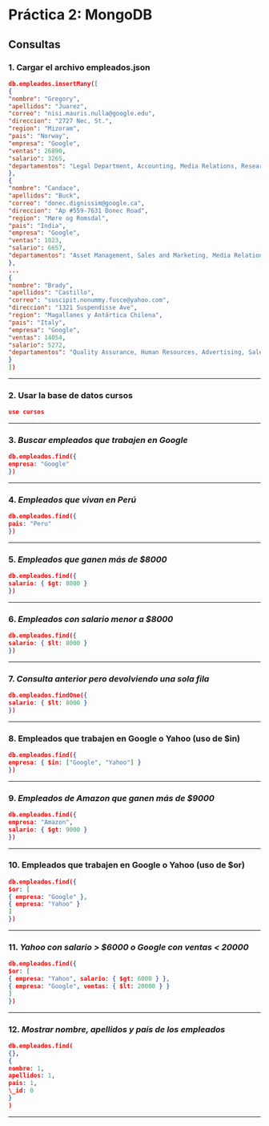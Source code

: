 # Práctica 2: MongoDB

## Consultas

### 1. **Cargar el archivo empleados.json**

```json
db.empleados.insertMany([
{
"nombre": "Gregory",
"apellidos": "Juarez",
"correo": "nisi.mauris.nulla@google.edu",
"direccion": "2727 Nec, St.",
"region": "Mizoram",
"pais": "Norway",
"empresa": "Google",
"ventas": 26890,
"salario": 3265,
"departamentos": "Legal Department, Accounting, Media Relations, Research and Development"
},
{
"nombre": "Candace",
"apellidos": "Buck",
"correo": "donec.dignissim@google.ca",
"direccion": "Ap #559-7631 Donec Road",
"region": "Møre og Romsdal",
"pais": "India",
"empresa": "Google",
"ventas": 1023,
"salario": 6657,
"departamentos": "Asset Management, Sales and Marketing, Media Relations"
},
...
{
"nombre": "Brady",
"apellidos": "Castillo",
"correo": "suscipit.nonummy.fusce@yahoo.com",
"direccion": "1321 Suspendisse Ave",
"region": "Magallanes y Antártica Chilena",
"pais": "Italy",
"empresa": "Google",
"ventas": 14054,
"salario": 5272,
"departamentos": "Quality Assurance, Human Resources, Advertising, Sales and Marketing"
}
])
```

---

### 2. **Usar la base de datos cursos**

```json
use cursos
```

---

### 3. _Buscar empleados que trabajen en Google_

```json
db.empleados.find({
empresa: "Google"
})
```

---

### 4. _Empleados que vivan en Perú_

```json
db.empleados.find({
pais: "Peru"
})
```

---

### 5. _Empleados que ganen más de $8000_

```json
db.empleados.find({
salario: { $gt: 8000 }
})
```

---

### 6. _Empleados con salario menor a $8000_

```json
db.empleados.find({
salario: { $lt: 8000 }
})
```

---

### 7. _Consulta anterior pero devolviendo una sola fila_

```json
db.empleados.findOne({
salario: { $lt: 8000 }
})
```

---

### 8. **Empleados que trabajen en Google o Yahoo (uso de $in)**

```json
db.empleados.find({
empresa: { $in: ["Google", "Yahoo"] }
})
```

---

### 9. _Empleados de Amazon que ganen más de $9000_

```json
db.empleados.find({
empresa: "Amazon",
salario: { $gt: 9000 }
})
```

---

### 10. **Empleados que trabajen en Google o Yahoo (uso de $or)**

```json
db.empleados.find({
$or: [
{ empresa: "Google" },
{ empresa: "Yahoo" }
]
})
```

---

### 11. _Yahoo con salario > $6000 o Google con ventas < 20000_

```json
db.empleados.find({
$or: [
{ empresa: "Yahoo", salario: { $gt: 6000 } },
{ empresa: "Google", ventas: { $lt: 20000 } }
]
})
```

---

### 12. _Mostrar nombre, apellidos y país de los empleados_

```json
db.empleados.find(
{},
{
nombre: 1,
apellidos: 1,
pais: 1,
\_id: 0
}
)
```

---

